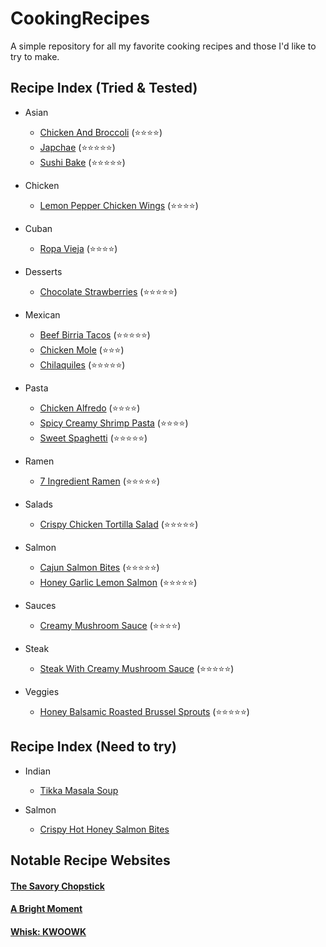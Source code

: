 # CookingRecipes
A simple repository for all my favorite cooking recipes and those I'd like to try to make.  

## Recipe Index (Tried & Tested)
- Asian
    - [Chicken And Broccoli](Asian/ChickenAndBroccoli.md) (:star::star::star::star:)
    - [Japchae](Asian/Japchae.md) (:star::star::star::star::star:)
    - [Sushi Bake](Asian/SushiBake.md) (:star::star::star::star::star:)

- Chicken
    - [Lemon Pepper Chicken Wings](Chicken/LemonPepperChickenWings.md) (:star::star::star::star:)

- Cuban
    - [Ropa Vieja](Cuban/RopaVieja.md) (:star::star::star::star:)

- Desserts
    - [Chocolate Strawberries](Desserts/ChocolateStrawberries.md) (:star::star::star::star::star:)

- Mexican
    - [Beef Birria Tacos](Mexican/BeefBirriaTacos.md) (:star::star::star::star::star:)
    - [Chicken Mole](Mexican/ChickenMole.md) (:star::star::star:)
    - [Chilaquiles](Mexican/Chilaquiles.md) (:star::star::star::star::star:)

- Pasta
    - [Chicken Alfredo](Pasta/ChickenAlfredo.md) (:star::star::star::star:)
    - [Spicy Creamy Shrimp Pasta](Pasta/SpicyCreamyShrimpPasta.md) (:star::star::star::star:)
    - [Sweet Spaghetti](Pasta/SweetSpaghetti.md) (:star::star::star::star::star:)

- Ramen
    - [7 Ingredient Ramen](Ramen/7IngredientRamen.md) (:star::star::star::star::star:)

- Salads
    - [Crispy Chicken Tortilla Salad](Salads/CrispyChickenTortillaSalad.md) (:star::star::star::star::star:)

- Salmon
    - [Cajun Salmon Bites](Salmon/CajunSalmonBites.md) (:star::star::star::star::star:)
    - [Honey Garlic Lemon Salmon](Salmon/HoneyGarlicLemonSalmon.md) (:star::star::star::star::star:)

- Sauces
    - [Creamy Mushroom Sauce](Sauces/CreamyMushroomSauce.md) (:star::star::star::star:)

- Steak
    - [Steak With Creamy Mushroom Sauce](Steak/SteakWithCreamyMushroomSauce.md) (:star::star::star::star::star:)

- Veggies
    - [Honey Balsamic Roasted Brussel Sprouts](Veggies/HoneyBalsamicRoastedBrusselSprouts.md) (:star::star::star::star::star:)


## Recipe Index (Need to try)
- Indian
    - [Tikka Masala Soup](Indian/TikkaMasalaSoup.md)

- Salmon
    - [Crispy Hot Honey Salmon Bites](Salmon/CrispyHotHoneySalmonBites.md)

## Notable Recipe Websites
#### [The Savory Chopstick](https://www.thesavorychopstick.com/)
#### [A Bright Moment](https://www.abrightmoment.com/recipes)
#### [Whisk: KWOOWK](https://recipe-integration.whisk.com/u/kwoowk)
